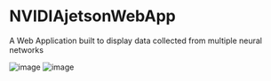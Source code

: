 # NVIDIAjetsonWebApp
A Web Application built to display data collected from multiple neural networks 

![image](https://github.com/Sru03/NVIDIAjetsonWebApp/assets/94092731/6ca4da93-1371-46bc-a069-0310f7746f6f)
![image](https://github.com/Sru03/NVIDIAjetsonWebApp/assets/94092731/86e4dacf-c2fe-4f9e-9647-4c72c1ce1752)
